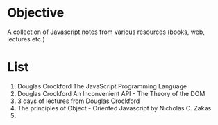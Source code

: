 # Objective
  A collection of Javascript notes from various resources (books, web, lectures etc.)

# List

1. Douglas Crockford  The JavaScript Programming Language
2. Douglas Crockford  An Inconvenient API - The Theory of the DOM
3. 3 days of lectures from Douglas Crockford
4. The principles of Object - Oriented Javascript by Nicholas C. Zakas
5. 
